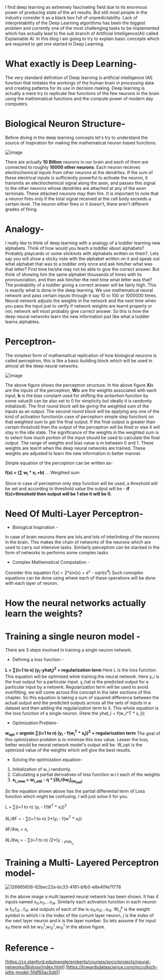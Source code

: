 I find deep learning as extremely fascinating field due to its enormous power of producing state of the art results. But still most people in the industry consider it as a black box full of unpredictability. Lack of interpretability of the Deep Learning algorithms has been the biggest problem and currently one of the most challenging tasks to be implemented which has actually lead to the sub branch of Artificial Intelligence(AI) called Explainable AI. In this blog I am going to try to explain basic concepts which are required to get one started in Deep Learning. 

# **What exactly is Deep Learning-** 

The very standard definition of Deep learning is artificial intelligence (AI) function that imitates the workings of the human brain in processing data and creating patterns for its use in decision making. Deep learning is actually a mere try to replicate few functions of the few neurons in the brain using the mathematical functions and the compute power of modern day computers. 

# **Biological Neuron Structure-**
Before diving in the deep learning concepts let's try to understand the source of inspiration for making the mathematical neuron based functions. 

![image](https://user-images.githubusercontent.com/46114095/126590706-6792754b-aa5e-408f-a23c-392ef135ee13.png)

There are actually **10 Billion** neurons in our brain and each of them are connected to roughly **10000 other neurons**. Each neuron receives electrochemical inputs from other neurons at the dendrites.  If the sum of these electrical inputs is sufficiently powerful to activate the neuron, it transmits an electrochemical signal along the axon, and passes this signal to the other neurons whose dendrites are attached at any of the axon terminals. These attached neurons may then fire. It is important to note that a neuron fires only if the total signal received at the cell body exceeds a certain level.  The neuron either fires or it doesn't, there aren't different grades of firing.


# **Analogy-** 
I really like to think of deep learning with a analogy of a toddler learning new alphabets. Think of how would you teach a toddler about alphabets? Probably playcards or some sticknots with alphabets written on them?. Lets say you will show a sticky note with the alphabet written on it and speak out what alphabet that was to a toddler only once and ask him/her what was that letter? First time he/she may not be able to give the correct answer. But think of showing him the same alphabet thousands of times with its pronounciation, and then ask him/her the next time what letter was that? The probability of a toddler giving a correct answer will be fairly high. This is exactly what is done in the deep learning. We use mathematical neural network and pass certain inputs through it say 10 or 100 or 1000000 times. Neural network adjusts the weights in the network and the next time when you pass the input just to verify if network weights are learnt properly or not, network will most probably give correct answer. So this is how the deep neural networks learn the new information just like what a toddler learns alphabtes.



# **Perceptron-** 
The simplest form of mathematical replication of how biological neurons is called perceptron, this is like a basic building block which will be used in almost all the deep neural networks.

![image](https://user-images.githubusercontent.com/46114095/126589557-6c77b127-7800-4f13-a022-276c30b2f818.png)

The above figure shows the perceptron structure. In the above figure **Xi**s are the inputs of the perceptron, **Wi**s are the weights associated with each input, **b** is the bias constant used for shifting the actiavtion function by some value(It can be also set to 0 for simplicity but ideally it is randomly initialized). The first round block will be giving the weighted sum of the inputs as an output. The second round block will be applying any one of the kind of activation function(in case of perceptorn simple step function) on that weighted sum to get the final output. If the final output is greater than certain threshold then the output of the perceptron will be fired or else it will stay in the idle state. The significance of the weights in the weighted sum is to select how much portion of the input should be used to calculate the final output. The range of weights and bias value is in between 0 and 1. These weights are learnt when the deep neural networks are trained. These weights are adjusted to learn the new information in better manner.  

Simple equation of the perceptron can be written as-

**f(x) = (∑ w<sub>i</sub> * x<sub>i</sub> +b)** ... Weighted sum 

Since in case of perceptron only step function will be used, a threshold will be set and according to threshold value the output will be - **if f(x)>threshold then output will be 1 else it will be 0.**




# **Need Of Multi-Layer Perceptron-** 
* Biological Inspiration -

In case of brain neurons there are lots and lots of interlinking of the neurons in the brain. This makes the chain of networks of the neurons which are used to carry out intensive tasks. Similarly perceptron can be stacked in the form of networks to performs some complex tasks

* Complex Mathematical Computation -

Consider this equation f(x) = 2*sin(x) + e<sup>x</sup> - sqrt(x<sup>4</sup>)
Such comoplex equations can be done using where each of these operations will be done with each layer of neuron. 

# **How the neural networks actually learn the weights?**
# **Training a single neuron model** - 

There are 3 steps involved in training a single neuron network.

* Defining a loss function -

**L = ∑(i=1 to n) (y<sub>i</sub>-yhat<sub>i</sub>)<sup>2</sup> + regularization term**
Here L is the loss function. This equation will be optimized while training the neural network. Here y_i is the true output for a particular input. y_hat is the predicted output for a particular input by a netowrk. Regularization term will be used to avoid overfitting, we will come across this concept in the later sections of this chapter. So this equation is taking a sum of squared difference between the actual output and the predicted outputs across all the sets of inputs in a dataset and then adding the regularization term to it. This whole equation is the loss function of a single neuron. (Here the yhat_i = f(w_i^T * x_i))

* Optimization Problem-

**w<sub>opt</sub> = argmin ∑(i=1 to n) (y<sub>i</sub> - f(w<sub>i</sub><sup>T</sup> * x<sub>i</sub>))<sup>2</sup> + regularization term**
The goal of this optimization problem is to minimze this loss value. Lesser the loss, better would be neural network model's output will be. W_opt is the optmized value of the weights which will give the best results.

* Solving the optimization equation-

1. Initialization of w_i randomly.
2. Calculating a partial derivatives of loss function w.r.t each of the weights
3. **x<sub>i_new</sub> = w<sub>i_old</sub>** **-** **η * [∂L/∂w<sub>i</sub>]<sub>(w<sub>iold</sub>)</sub>**

So the equation shown above has the partial differential term of Loss function which might be confusing. I will just solve it for you.

L = ∑(i=1 to n) (y<sub>i</sub> - f(W<sup>T</sup> * x<sub>i</sub>))<sup>2</sup>

∂L/∂F = - ∑(i=1 to n) 2*(y<sub>i</sub> - f(w<sup>T</sup> * x<sub>i</sub>))

∂F/∂w<sub>i</sub> = x<sub>i</sub>

∂L/∂w<sub>i</sub> = - ∑(i=1 to n) (2*(y<sub> - yhat<sub>i<sub>))

  
# **Training a Multi- Layered Perceptron model-**
  
![126665656-62bec22a-bc33-4161-bfb5-e8e40fe7f778](https://user-images.githubusercontent.com/46114095/126666802-45a0a84a-f0fe-419d-9894-d7da495e2d6f.png)

In the above image a multi layered neural network has been shown. It has 4 inputs named x<sub>i1</sub>,x<sub>i1</sub>,...x<sub>i4</sub>. Similarly each activation function in each neuron is f<sub>i1</sub>,f<sub>i2</sub>...f<sub>i4</sub>. and outputs of each of the is o<sub>i1</sub>,o<sub>i2</sub>...o<sub>i4</sub>. W<sub>i,j</sub><sup>k</sup> is the weight symbol in which i is the index of the currunt layer neuron, j is the index of the next layer neuron and k is the layer number. So lets assume if for input x<sub>i1</sub> there will be w<sub>11</sub><sup>1</sup>,w<sub>12</sub><sup>1</sup>,w<sub>13</sub><sup>1</sup> in the above figure.


# **Reference** - 
[https://cs.stanford.edu/people/eroberts/courses/soco/projects/neural-networks/Biology/index.html]
[https://towardsdatascience.com/mcculloch-pitts-model-5fdf65ac5dd1]
